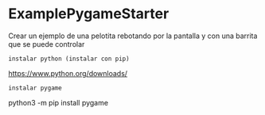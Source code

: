 # ExamplePygameStarter
Crear un ejemplo de una pelotita rebotando por la pantalla y con una barrita que se puede controlar

	instalar python (instalar con pip)
https://www.python.org/downloads/
	
	instalar pygame
python3 -m pip install pygame